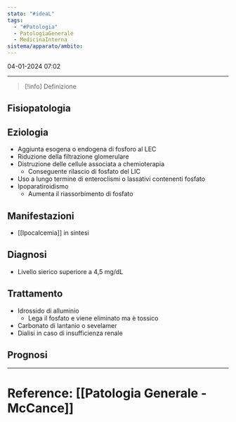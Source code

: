 ```yaml
---
stato: "#ideaL"
tags:
  - "#Patologia"
  - PatologiaGenerale
  - MedicinaInterna
sistema/apparato/ambito:
---
```

04-01-2024 07:02

--- 

>[!info] Definizione
>

## Fisiopatologia
## Eziologia
- Aggiunta esogena o endogena di fosforo al LEC
- Riduzione della filtrazione glomerulare
- Distruzione delle cellule associata a chemioterapia
	- Conseguente rilascio di fosfato del LIC
- Uso a lungo termine di enteroclismi o lassativi contenenti fosfato
- Ipoparatiroidismo
	- Aumenta il riassorbimento di fosfato

## Manifestazioni
- [[Ipocalcemia]] in sintesi

## Diagnosi
- Livello sierico superiore a 4,5 mg/dL

## Trattamento
- Idrossido di alluminio
	- Lega il fosfato e viene eliminato ma è tossico
- Carbonato di lantanio o sevelamer
- Dialisi in caso di insufficienza renale

## Prognosi




--- 
# Reference: [[Patologia Generale - McCance]]